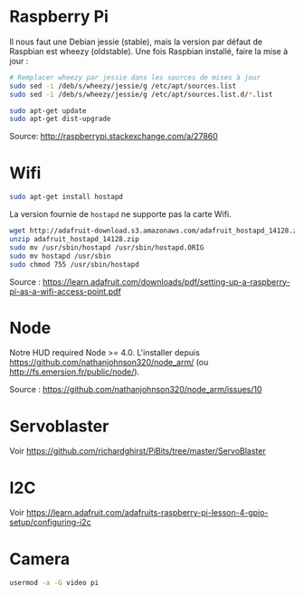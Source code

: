 # Raspberry Pi

Il nous faut une Debian jessie (stable), mais la version par défaut de Raspbian est wheezy (oldstable). Une fois Raspbian installé, faire la mise à jour :

```bash
# Remplacer wheezy par jessie dans les sources de mises à jour
sudo sed -i /deb/s/wheezy/jessie/g /etc/apt/sources.list
sudo sed -i /deb/s/wheezy/jessie/g /etc/apt/sources.list.d/*.list

sudo apt-get update
sudo apt-get dist-upgrade
```

Source: http://raspberrypi.stackexchange.com/a/27860

# Wifi

```bash
sudo apt-get install hostapd
```

La version fournie de `hostapd` ne supporte pas la carte Wifi.

```bash
wget http://adafruit-download.s3.amazonaws.com/adafruit_hostapd_14128.zip
unzip adafruit_hostapd_14128.zip
sudo mv /usr/sbin/hostapd /usr/sbin/hostapd.ORIG 
sudo mv hostapd /usr/sbin
sudo chmod 755 /usr/sbin/hostapd
```

Source : https://learn.adafruit.com/downloads/pdf/setting-up-a-raspberry-pi-as-a-wifi-access-point.pdf

# Node

Notre HUD required Node >= 4.0. L'installer depuis https://github.com/nathanjohnson320/node_arm/ (ou http://fs.emersion.fr/public/node/).

Source : https://github.com/nathanjohnson320/node_arm/issues/10

# Servoblaster

Voir https://github.com/richardghirst/PiBits/tree/master/ServoBlaster

# I2C

Voir https://learn.adafruit.com/adafruits-raspberry-pi-lesson-4-gpio-setup/configuring-i2c

# Camera

```bash
usermod -a -G video pi
```
